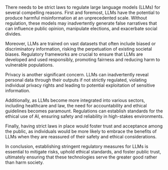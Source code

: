 There needs to be strict laws to regulate large language models (LLMs) for several compelling reasons. First and foremost, LLMs have the potential to produce harmful misinformation at an unprecedented scale. Without regulation, these models may inadvertently generate false narratives that can influence public opinion, manipulate elections, and exacerbate social divides.

Moreover, LLMs are trained on vast datasets that often include biased or discriminatory information, risking the perpetuation of existing societal biases. Regulatory frameworks are crucial to ensure that LLMs are developed and used responsibly, promoting fairness and reducing harm to vulnerable populations.

Privacy is another significant concern. LLMs can inadvertently reveal personal data through their outputs if not strictly regulated, violating individual privacy rights and leading to potential exploitation of sensitive information. 

Additionally, as LLMs become more integrated into various sectors, including healthcare and law, the need for accountability and ethical guidelines becomes paramount. Regulations can establish standards for the ethical use of AI, ensuring safety and reliability in high-stakes environments.

Finally, having strict laws in place would foster trust and acceptance among the public, as individuals would be more likely to embrace the benefits of LLMs when they are reassured of their safety and ethical considerations.

In conclusion, establishing stringent regulatory measures for LLMs is essential to mitigate risks, uphold ethical standards, and foster public trust, ultimately ensuring that these technologies serve the greater good rather than harm society.